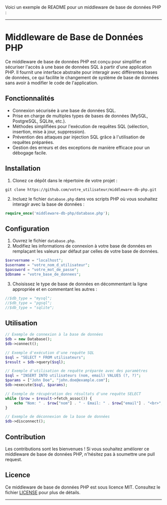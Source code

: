 Voici un exemple de README pour un middleware de base de données PHP :

---

# Middleware de Base de Données PHP

Ce middleware de base de données PHP est conçu pour simplifier et sécuriser l'accès à une base de données SQL à partir d'une application PHP. Il fournit une interface abstraite pour interagir avec différentes bases de données, ce qui facilite le changement de système de base de données sans avoir à modifier le code de l'application.

## Fonctionnalités

- Connexion sécurisée à une base de données SQL.
- Prise en charge de multiples types de bases de données (MySQL, PostgreSQL, SQLite, etc.).
- Méthodes simplifiées pour l'exécution de requêtes SQL (sélection, insertion, mise à jour, suppression).
- Prévention des attaques par injection SQL grâce à l'utilisation de requêtes préparées.
- Gestion des erreurs et des exceptions de manière efficace pour un débogage facile.

## Installation

1. Clonez ce dépôt dans le répertoire de votre projet :

```
git clone https://github.com/votre_utilisateur/middleware-db-php.git
```

2. Incluez le fichier `database.php` dans vos scripts PHP où vous souhaitez interagir avec la base de données :

```php
require_once('middleware-db-php/database.php');
```

## Configuration

1. Ouvrez le fichier `database.php`.
2. Modifiez les informations de connexion à votre base de données en remplaçant les valeurs par défaut par celles de votre base de données.

```php
$servername = "localhost";
$username = "votre_nom_d_utilisateur";
$password = "votre_mot_de_passe";
$dbname = "votre_base_de_donnees";
```

3. Choisissez le type de base de données en décommentant la ligne appropriée et en commentant les autres :

```php
//$db_type = "mysql";
//$db_type = "pgsql";
//$db_type = "sqlite";
```

## Utilisation

```php
// Exemple de connexion à la base de données
$db = new Database();
$db->connect();

// Exemple d'exécution d'une requête SQL
$sql = "SELECT * FROM utilisateurs";
$result = $db->query($sql);

// Exemple d'utilisation de requête préparée avec des paramètres
$sql = "INSERT INTO utilisateurs (nom, email) VALUES (?, ?)";
$params = ["John Doe", "john.doe@example.com"];
$db->execute($sql, $params);

// Exemple de récupération des résultats d'une requête SELECT
while ($row = $result->fetch_assoc()) {
    echo "Nom: " . $row["nom"] . " - Email: " . $row["email"] . "<br>";
}

// Exemple de déconnexion de la base de données
$db->disconnect();
```

## Contribution

Les contributions sont les bienvenues ! Si vous souhaitez améliorer ce middleware de base de données PHP, n'hésitez pas à soumettre une pull request.

## Licence

Ce middleware de base de données PHP est sous licence MIT. Consultez le fichier [LICENSE](LICENSE) pour plus de détails.

---
